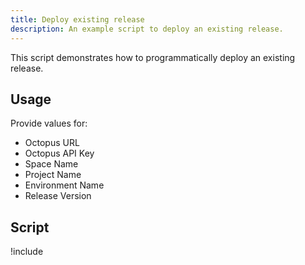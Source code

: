 ```yaml
---
title: Deploy existing release
description: An example script to deploy an existing release.
---
```


This script demonstrates how to programmatically deploy an existing release.

## Usage

Provide values for:

- Octopus URL
- Octopus API Key
- Space Name
- Project Name
- Environment Name
- Release Version

## Script

!include <deploy-release-scripts>